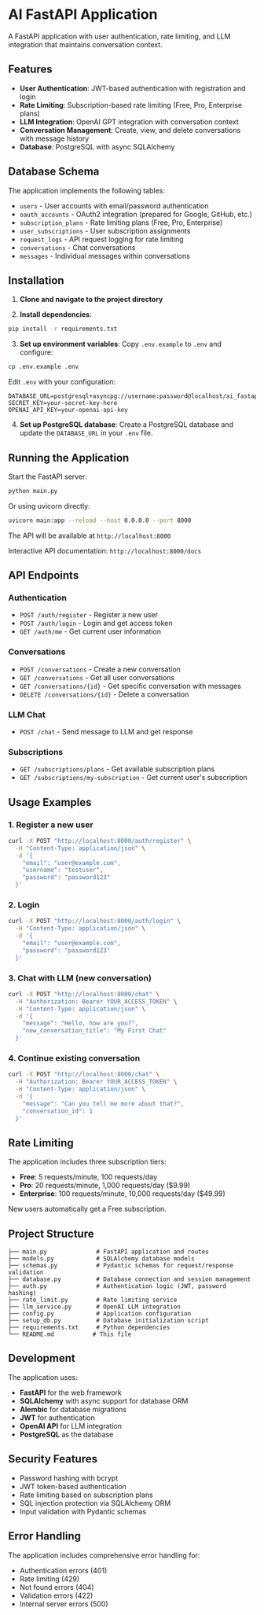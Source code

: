 # AI FastAPI Application

A FastAPI application with user authentication, rate limiting, and LLM integration that maintains conversation context.

## Features

- **User Authentication**: JWT-based authentication with registration and login
- **Rate Limiting**: Subscription-based rate limiting (Free, Pro, Enterprise plans)
- **LLM Integration**: OpenAI GPT integration with conversation context
- **Conversation Management**: Create, view, and delete conversations with message history
- **Database**: PostgreSQL with async SQLAlchemy

## Database Schema

The application implements the following tables:
- `users` - User accounts with email/password authentication
- `oauth_accounts` - OAuth2 integration (prepared for Google, GitHub, etc.)
- `subscription_plans` - Rate limiting plans (Free, Pro, Enterprise)
- `user_subscriptions` - User subscription assignments
- `request_logs` - API request logging for rate limiting
- `conversations` - Chat conversations
- `messages` - Individual messages within conversations

## Installation

1. **Clone and navigate to the project directory**

2. **Install dependencies**:
```bash
pip install -r requirements.txt
```

3. **Set up environment variables**:
Copy `.env.example` to `.env` and configure:
```bash
cp .env.example .env
```

Edit `.env` with your configuration:
```
DATABASE_URL=postgresql+asyncpg://username:password@localhost/ai_fastapi_db
SECRET_KEY=your-secret-key-here
OPENAI_API_KEY=your-openai-api-key
```

4. **Set up PostgreSQL database**:
Create a PostgreSQL database and update the `DATABASE_URL` in your `.env` file.

## Running the Application

Start the FastAPI server:
```bash
python main.py
```

Or using uvicorn directly:
```bash
uvicorn main:app --reload --host 0.0.0.0 --port 8000
```

The API will be available at `http://localhost:8000`

Interactive API documentation: `http://localhost:8000/docs`

## API Endpoints

### Authentication
- `POST /auth/register` - Register a new user
- `POST /auth/login` - Login and get access token
- `GET /auth/me` - Get current user information

### Conversations
- `POST /conversations` - Create a new conversation
- `GET /conversations` - Get all user conversations
- `GET /conversations/{id}` - Get specific conversation with messages
- `DELETE /conversations/{id}` - Delete a conversation

### LLM Chat
- `POST /chat` - Send message to LLM and get response

### Subscriptions
- `GET /subscriptions/plans` - Get available subscription plans
- `GET /subscriptions/my-subscription` - Get current user's subscription

## Usage Examples

### 1. Register a new user
```bash
curl -X POST "http://localhost:8000/auth/register" \
  -H "Content-Type: application/json" \
  -d '{
    "email": "user@example.com",
    "username": "testuser",
    "password": "password123"
  }'
```

### 2. Login
```bash
curl -X POST "http://localhost:8000/auth/login" \
  -H "Content-Type: application/json" \
  -d '{
    "email": "user@example.com",
    "password": "password123"
  }'
```

### 3. Chat with LLM (new conversation)
```bash
curl -X POST "http://localhost:8000/chat" \
  -H "Authorization: Bearer YOUR_ACCESS_TOKEN" \
  -H "Content-Type: application/json" \
  -d '{
    "message": "Hello, how are you?",
    "new_conversation_title": "My First Chat"
  }'
```

### 4. Continue existing conversation
```bash
curl -X POST "http://localhost:8000/chat" \
  -H "Authorization: Bearer YOUR_ACCESS_TOKEN" \
  -H "Content-Type: application/json" \
  -d '{
    "message": "Can you tell me more about that?",
    "conversation_id": 1
  }'
```

## Rate Limiting

The application includes three subscription tiers:

- **Free**: 5 requests/minute, 100 requests/day
- **Pro**: 20 requests/minute, 1,000 requests/day ($9.99)
- **Enterprise**: 100 requests/minute, 10,000 requests/day ($49.99)

New users automatically get a Free subscription.

## Project Structure

```
├── main.py              # FastAPI application and routes
├── models.py            # SQLAlchemy database models
├── schemas.py           # Pydantic schemas for request/response validation
├── database.py          # Database connection and session management
├── auth.py              # Authentication logic (JWT, password hashing)
├── rate_limit.py        # Rate limiting service
├── llm_service.py       # OpenAI LLM integration
├── config.py            # Application configuration
├── setup_db.py          # Database initialization script
├── requirements.txt     # Python dependencies
└── README.md           # This file
```

## Development

The application uses:
- **FastAPI** for the web framework
- **SQLAlchemy** with async support for database ORM
- **Alembic** for database migrations
- **JWT** for authentication
- **OpenAI API** for LLM integration
- **PostgreSQL** as the database

## Security Features

- Password hashing with bcrypt
- JWT token-based authentication
- Rate limiting based on subscription plans
- SQL injection protection via SQLAlchemy ORM
- Input validation with Pydantic schemas

## Error Handling

The application includes comprehensive error handling for:
- Authentication errors (401)
- Rate limiting (429)
- Not found errors (404)
- Validation errors (422)
- Internal server errors (500)

